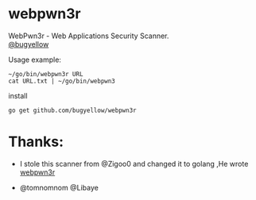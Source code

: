 # webpwn3r
WebPwn3r - Web Applications Security Scanner.
</br>[@bugyellow](https://twitter.com/bughuang1)

Usage example:
```
~/go/bin/webpwn3r URL
cat URL.txt | ~/go/bin/webpwn3 
```
install
```
go get github.com/bugyellow/webpwn3r
```
# Thanks:

* I stole this scanner from @Zigoo0 and changed it to golang ,He wrote [webpwn3r](https://github.com/zigoo0/webpwn3r/) 

* @tomnomnom  @Libaye





